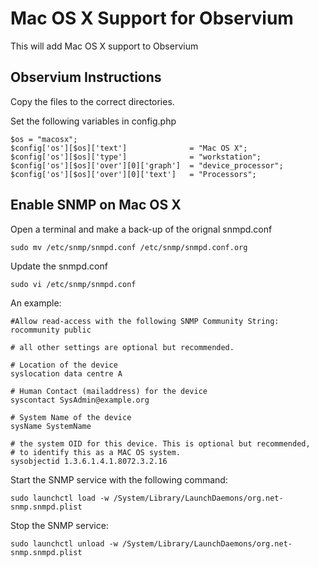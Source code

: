 # Mac OS X Support for Observium
This will add Mac OS X support to Observium

## Observium Instructions
Copy the files to the correct directories.

Set the following variables in config.php

	$os = "macosx";
	$config['os'][$os]['text']              = "Mac OS X";
	$config['os'][$os]['type']              = "workstation";
	$config['os'][$os]['over'][0]['graph']  = "device_processor";
	$config['os'][$os]['over'][0]['text']   = "Processors";

## Enable SNMP on Mac OS X
Open a terminal and make a back-up of the orignal snmpd.conf

	sudo mv /etc/snmp/snmpd.conf /etc/snmp/snmpd.conf.org

Update the snmpd.conf

	sudo vi /etc/snmp/snmpd.conf

An example:

	#Allow read-access with the following SNMP Community String:
	rocommunity public
		
	# all other settings are optional but recommended.
	
	# Location of the device
	syslocation data centre A
	
	# Human Contact (mailaddress) for the device
	syscontact SysAdmin@example.org
	
	# System Name of the device
	sysName SystemName
	
	# the system OID for this device. This is optional but recommended,
	# to identify this as a MAC OS system.
	sysobjectid 1.3.6.1.4.1.8072.3.2.16

Start the SNMP service with the following command:

	sudo launchctl load -w /System/Library/LaunchDaemons/org.net-snmp.snmpd.plist

Stop the SNMP service:

	sudo launchctl unload -w /System/Library/LaunchDaemons/org.net-snmp.snmpd.plist
